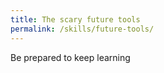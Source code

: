 ```yaml
---
title: The scary future tools
permalink: /skills/future-tools/
---
```

Be prepared to keep learning
